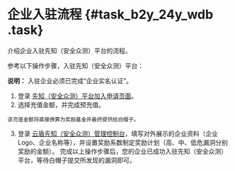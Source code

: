 # 企业入驻流程 {#task_b2y_24y_wdb .task}

介绍企业入驻先知（安全众测）平台的流程。

参考以下操作步骤，入驻先知（安全众测）平台：

**说明：** 入驻企业必须已完成“企业实名认证”。

1.   登录 [先知（安全众测）平台加入申请页面](https://yundun.console.aliyun.com/buy?id=xianzhi#/prepay)。 
2.   选择充值金额，并完成预充值。 

    该充值金额将直接换算为奖励基金并最终提供给白帽子。

3.   登录 [云盾先知（安全众测）管理控制台](https://yundun.console.aliyun.com/?p=xz)，填写对外展示的企业资料（企业Logo、企业名称等），并设置奖励系数制定奖励计划（高、中、低危漏洞分别奖励的金额）。 完成以上操作步骤后，您的企业已成功入驻先知（安全众测）平台，等待白帽子提交所发现的漏洞即可。

